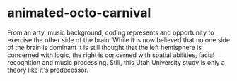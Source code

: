 # animated-octo-carnival
From an arty, music background, coding represents and opportunity to exercise the other side of the brain.
While it is now believed that no one side of the brain is dominant it is still thought that the left hemisphere is concerned with logic, the right is concerned with spatial abilities, facial recognition and music processing. Still, this Utah University study is only a theory like it's predecessor.
